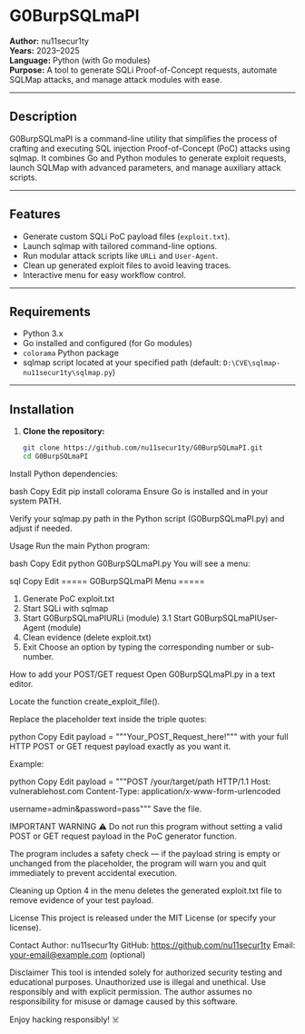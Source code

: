 # G0BurpSQLmaPI

**Author:** nu11secur1ty  
**Years:** 2023–2025  
**Language:** Python (with Go modules)  
**Purpose:** A tool to generate SQLi Proof-of-Concept requests, automate SQLMap attacks, and manage attack modules with ease.

---

## Description

G0BurpSQLmaPI is a command-line utility that simplifies the process of crafting and executing SQL injection Proof-of-Concept (PoC) attacks using sqlmap. It combines Go and Python modules to generate exploit requests, launch SQLMap with advanced parameters, and manage auxiliary attack scripts.

---

## Features

- Generate custom SQLi PoC payload files (`exploit.txt`).
- Launch sqlmap with tailored command-line options.
- Run modular attack scripts like `URLi` and `User-Agent`.
- Clean up generated exploit files to avoid leaving traces.
- Interactive menu for easy workflow control.

---

## Requirements

- Python 3.x  
- Go installed and configured (for Go modules)  
- `colorama` Python package  
- sqlmap script located at your specified path (default: `D:\CVE\sqlmap-nu11secur1ty\sqlmap.py`)

---

## Installation

1. **Clone the repository:**
   ```bash
   git clone https://github.com/nu11secur1ty/G0BurpSQLmaPI.git
   cd G0BurpSQLmaPI
Install Python dependencies:

bash
Copy
Edit
pip install colorama
Ensure Go is installed and in your system PATH.

Verify your sqlmap.py path in the Python script (G0BurpSQLmaPI.py) and adjust if needed.

Usage
Run the main Python program:

bash
Copy
Edit
python G0BurpSQLmaPI.py
You will see a menu:

sql
Copy
Edit
===== G0BurpSQLmaPI Menu =====

1. Generate PoC exploit.txt
2. Start SQLi with sqlmap
3. Start G0BurpSQLmaPIURLi (module)
3.1 Start G0BurpSQLmaPIUser-Agent (module)
4. Clean evidence (delete exploit.txt)
5. Exit
Choose an option by typing the corresponding number or sub-number.

How to add your POST/GET request
Open G0BurpSQLmaPI.py in a text editor.

Locate the function create_exploit_file().

Replace the placeholder text inside the triple quotes:

python
Copy
Edit
payload = """Your_POST_Request_here!"""
with your full HTTP POST or GET request payload exactly as you want it.

Example:

python
Copy
Edit
payload = """POST /your/target/path HTTP/1.1
Host: vulnerablehost.com
Content-Type: application/x-www-form-urlencoded

username=admin&password=pass"""
Save the file.

IMPORTANT WARNING
⚠️ Do not run this program without setting a valid POST or GET request payload in the PoC generator function.

The program includes a safety check — if the payload string is empty or unchanged from the placeholder, the program will warn you and quit immediately to prevent accidental execution.

Cleaning up
Option 4 in the menu deletes the generated exploit.txt file to remove evidence of your test payload.

License
This project is released under the MIT License (or specify your license).

Contact
Author: nu11secur1ty
GitHub: https://github.com/nu11secur1ty
Email: your-email@example.com (optional)

Disclaimer
This tool is intended solely for authorized security testing and educational purposes.
Unauthorized use is illegal and unethical. Use responsibly and with explicit permission.
The author assumes no responsibility for misuse or damage caused by this software.

Enjoy hacking responsibly! ☠️
